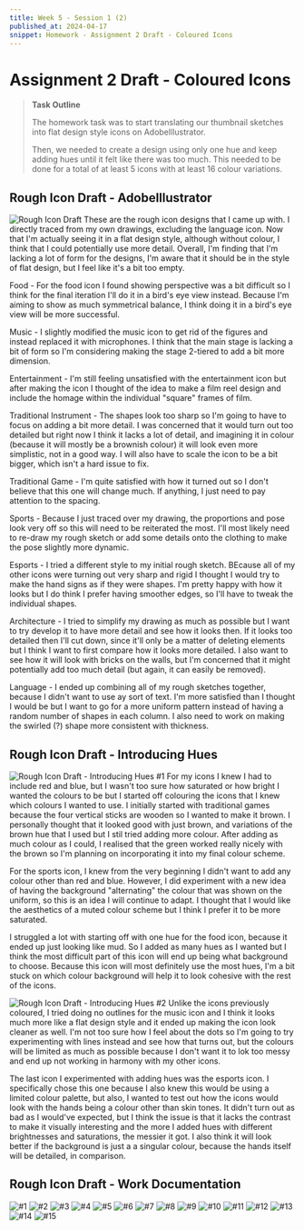 ```yaml
---
title: Week 5 - Session 1 (2)
published_at: 2024-04-17
snippet: Homework - Assignment 2 Draft - Coloured Icons
---
```

# Assignment 2 Draft - Coloured Icons
> **Task Outline**
>
> The homework task was to start translating our thumbnail sketches into flat design style icons on AdobeIllustrator.
>
> Then, we needed to create a design using only one hue and keep adding hues until it felt like there was too much. This needed to be done for a total of at least 5 icons with at least 16 colour variations.

## Rough Icon Draft - AdobeIllustrator
![Rough Icon Draft](/W05/DRAFT_ICON.jpg)
These are the rough icon designs that I came up with. I directly traced from my own drawings, excluding the language icon. Now that I'm actually seeing it in a flat design style, although without colour, I think that I could potentially use more detail. Overall, I'm finding that I'm lacking a lot of form for the designs, I'm aware that it should be in the style of flat design, but I feel like it's a bit too empty.

Food - For the food icon I found showing perspective was a bit difficult so I think for the final iteration I'll do it in a bird's eye view instead. Because I'm aiming to show as much symmetrical balance, I think doing it in a bird's eye view will be more successful.

Music - I slightly modified the music icon to get rid of the figures and instead replaced it with microphones. I think that the main stage is lacking a bit of form so I'm considering making the stage 2-tiered to add a bit more dimension.

Entertainment - I'm still feeling unsatisfied with the entertainment icon but after making the icon I thought of the idea to make a film reel design and include the homage within the individual "square" frames of film.

Traditional Instrument - The shapes look too sharp so I'm going to have to focus on adding a bit more detail. I was concerned that it would turn out too detailed but right now I think it lacks a lot of detail, and imagining it in colour (because it will mostly be a brownish colour) it will look even more simplistic, not in a good way. I will also have to scale the icon to be a bit bigger, which isn't a hard issue to fix.

Traditional Game - I'm quite satisfied with how it turned out so I don't believe that this one will change much. If anything, I just need to pay attention to the spacing.

Sports - Because I just traced over my drawing, the proportions and pose look very off so this will need to be reiterated the most. I'll most likely need to re-draw my rough sketch or add some details onto the clothing to make the pose slightly more dynamic. 

Esports - I tried a different style to my initial rough sketch. BEcause all of my other icons were turning out very sharp and rigid I thought I would try to make the hand signs as if they were shapes. I'm pretty happy with how it looks but I do think I prefer having smoother edges, so I'll have to tweak the individual shapes.

Architecture - I tried to simplify my drawing as much as possible but I want to try develop it to have more detail and see how it looks then. If it looks too detailed then I'll cut down, since it'll only be a matter of deleting elements but I think I want to first compare how it looks more detailed. I also want to see how it will look with bricks on the walls, but I'm concerned that it might potentially add too much detail (but again, it can easily be removed).

Language - I ended up combining all of my rough sketches together, because I didn't want to use ay sort of text. I'm more satisfied than I thought I would be but I want to go for a more uniform pattern instead of having a random number of shapes in each column. I also need to work on making the swirled (?) shape more consistent with thickness.

## Rough Icon Draft - Introducing Hues
![Rough Icon Draft - Introducing Hues #1](/W05/DRAFT_HUE1.jpg)
For my icons I knew I had to include red and blue, but I wasn't too sure how saturated or how bright I wanted the colours to be but I started off colouring the icons that I knew which colours I wanted to use. I initially started with traditional games because the four vertical sticks are wooden so I wanted to make it brown. I personally thought that it looked good with just brown, and variations of the brown hue that I used but I stil tried adding more colour. After adding as much colour as I could, I realised that the green worked really nicely with the brown so I'm planning on incorporating it into my final colour scheme.

For the sports icon, I knew from the very beginning I didn't want to add any colour other than red and blue. However, I did experiment with a new idea of having the background "alternating" the colour that was shown on the uniform, so this is an idea I will continue to adapt. I thought that I would like the aesthetics of a muted colour scheme but I think I prefer it to be more saturated.

I struggled a lot with starting off with one hue for the food icon, because it ended up just looking like mud. So I added as many hues as I wanted but I think the most difficult part of this icon will end up being what background to choose. Because this icon will most definitely use the most hues, I'm a bit stuck on which colour background will help it to look cohesive with the rest of the icons.

![Rough Icon Draft - Introducing Hues #2](/W05/DRAFT_HUE2.jpg)
Unlike the icons previously coloured, I tried doing no outlines for the music icon and I think it looks much more like a flat design style and it ended up making the icon look cleaner as well. I'm not too sure how I feel about the dots so I'm going to try experimenting with lines instead and see how that turns out, but the colours will be limited as much as possible because I don't want it to lok too messy and end up not working in harmony with my other icons. 

The last icon I experimented with adding hues was the esports icon. I specifically chose this one because I also knew this would be using a limited colour palette, but also, I wanted to test out how the icons would look with the hands being a colour other than skin tones. It didn't turn out as bad as I would've expected, but I think the issue is that it lacks the contrast to make it visually interesting and the more I added hues with different brightnesses and saturations, the messier it got. I also think it will look better if the background is just a a singular colour, because the hands itself will be detailed, in comparison.

## Rough Icon Draft - Work Documentation
![#1](/WIP/1_1draft2.png)
![#2](/WIP/1_1draft3.png)
![#3](/WIP/1_1draft4.png)
![#4](/WIP/1_1draft5.png)
![#5](/WIP/1_2draft1.png)
![#6](/WIP/1_2draft4.png)
![#7](/WIP/1_2draft5.png)
![#8](/WIP/1_2draft6.png)
![#9](/WIP/1_2draft7.png)
![#10](/WIP/1_2draft8.png)
![#11](/WIP/1_2draft9.png)
![#12](/WIP/1_3draft1.png)
![#13](/WIP/1_3draft2.png)
![#14](/WIP/1_3draft3.png)
![#15](/WIP/1_3draft4.png)